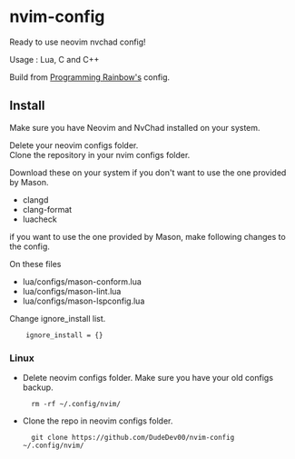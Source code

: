 # nvim-config

Ready to use neovim nvchad config!

Usage : Lua, C and C++

Build from [Programming Rainbow's](https://github.com/ProgrammingRainbow/NvChad-2.5) config.

## Install

Make sure you have Neovim and NvChad installed on your system.

Delete your neovim configs folder.  
Clone the repository in your nvim configs folder.

Download these on your system if you don't want to use the one provided by Mason.

- clangd
- clang-format
- luacheck

if you want to use the one provided by Mason, make following changes to the config.

On these files  

- lua/configs/mason-conform.lua 
- lua/configs/mason-lint.lua
- lua/configs/mason-lspconfig.lua

Change ignore_install list.

        ignore_install = {}

### Linux

- Delete neovim configs folder. Make sure you have your old configs backup.

        rm -rf ~/.config/nvim/

- Clone the repo in neovim configs folder.

        git clone https://github.com/DudeDev00/nvim-config ~/.config/nvim/

